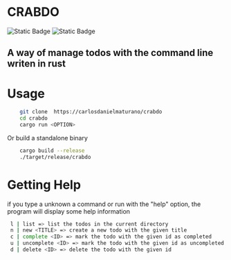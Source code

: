 # CRABDO

![Static Badge](https://img.shields.io/badge/cargo-1.74.1%20-blue)
![Static Badge](https://img.shields.io/badge/LICENSE-MIT-green)

## A way of manage todos with the command line writen in rust

# Usage

```bash
    git clone  https://carlosdanielmaturano/crabdo
    cd crabdo
    cargo run <OPTION>
```

<p>Or build a standalone binary</p>

```bash
    cargo build --release
    ./target/release/crabdo
```

# Getting Help

<p>if you type a unknown a command or run with the "help" option, the program will display some help information</p>

```bash
 l | list => list the todos in the current directory
 n | new <TITLE> => create a new todo with the given title
 c | complete <ID> => mark the todo with the given id as completed
 u | uncomplete <ID> => mark the todo with the given id as uncompleted
 d | delete <ID> => delete the todo with the given id
```
